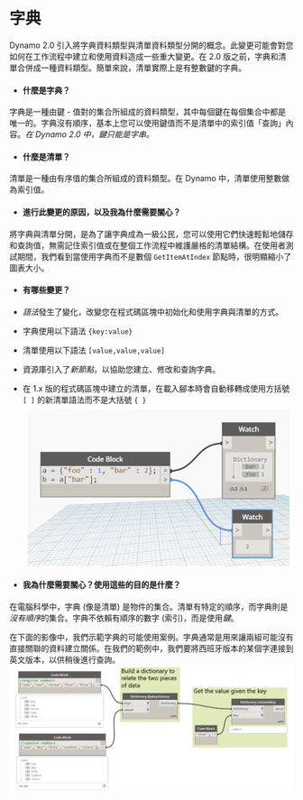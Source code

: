 

# 字典

Dynamo 2.0 引入將字典資料類型與清單資料類型分開的概念。此變更可能會對您如何在工作流程中建立和使用資料造成一些重大變更。在 2.0 版之前，字典和清單合併成一種資料類型。簡單來說，清單實際上是有整數鍵的字典。

* #### 什麼是字典？

字典是一種由鍵 - 值對的集合所組成的資料類型，其中每個鍵在每個集合中都是唯一的。字典沒有順序，基本上您可以使用鍵值而不是清單中的索引值「查詢」內容。*在 Dynamo 2.0 中，鍵只能是字串。*

* #### 什麼是清單？

清單是一種由有序值的集合所組成的資料類型。在 Dynamo 中，清單使用整數做為索引值。

* #### 進行此變更的原因，以及我為什麼需要關心？

將字典與清單分開，是為了讓字典成為一級公民，您可以使用它們快速輕鬆地儲存和查詢值，無需記住索引值或在整個工作流程中維護嚴格的清單結構。在使用者測試期間，我們看到當使用字典而不是數個 ```GetItemAtIndex``` 節點時，很明顯縮小了圖表大小。

* #### 有哪些變更？

* *語法*發生了變化，改變您在程式碼區塊中初始化和使用字典與清單的方式。
* 字典使用以下語法 ```{key:value}```
* 清單使用以下語法 ```[value,value,value]```

* 資源庫引入了*新節點*，以協助您建立、修改和查詢字典。
* 在 1.x 版的程式碼區塊中建立的清單，在載入腳本時會自動移轉成使用方括號 ```[ ]``` 的新清單語法而不是大括號 ```{ }``` ![影像](images/9-1/DYN20_Dictionary.png)

* #### 我為什麼需要關心？使用這些的目的是什麼？

在電腦科學中，字典 (像是清單) 是物件的集合。清單有特定的順序，而字典則是*沒有順序*的集合。字典不依賴有順序的數字 (索引)，而是使用*鍵*。

在下面的影像中，我們示範字典的可能使用案例。字典通常是用來讓兩組可能沒有直接關聯的資料建立關係。在我們的範例中，我們要將西班牙版本的某個字連接到英文版本，以供稍後進行查詢。![影像](images/9-1/9-1_dictionaryExample.png)

